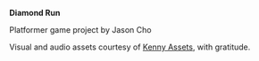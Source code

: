 **Diamond Run**

Platformer game project by Jason Cho

Visual and audio assets courtesy of [Kenny Assets](https://kenney.nl/assets), with gratitude.